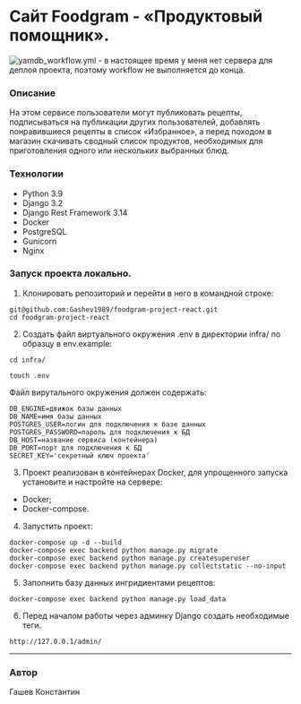 # Cайт Foodgram - «Продуктовый помощник».
![yamdb_workflow.yml](https://github.com/Gashev1989/foodgram-project-react/actions/workflows/main.yml/badge.svg) - в настоящее время у меня нет сервера для деплоя проекта, поэтому workflow не выполняется до конца.
### Описание
На этом сервисе пользователи могут публиковать рецепты, подписываться на публикации других пользователей, добавлять понравившиеся рецепты в список «Избранное», а перед походом в магазин скачивать сводный список продуктов, необходимых для приготовления одного или нескольких выбранных блюд.

### Технологии
- Python 3.9
- Django 3.2
- Django Rest Framework 3.14
- Docker
- PostgreSQL
- Gunicorn
- Nginx

### Запуск проекта локально.
1. Клонировать репозиторий и перейти в него в командной строке:

```
git@github.com:Gashev1989/foodgram-project-react.git
cd foodgram-project-react
```

2. Cоздать файл виртуального окружения .env в директории infra/ по образцу в env.example:

```
cd infra/
```
```
touch .env
```
Файл вирутального окружения должен содержать:
```
DB_ENGINE=движок базы данных
DB_NAME=имя базы данных
POSTGRES_USER=логин для подключения к базе данных
POSTGRES_PASSWORD=пароль для подключения к БД
DB_HOST=название сервиса (контейнера)
DB_PORT=порт для подключения к БД
SECRET_KEY='секретный ключ проекта'
```

3. Проект реализован в контейнерах Docker, для упрощенного запуска установите и настройте на сервере:
- Docker;
- Docker-compose.

4. Запустить проект:

```
docker-compose up -d --build
docker-compose exec backend python manage.py migrate
docker-compose exec backend python manage.py createsuperuser
docker-compose exec backend python manage.py collectstatic --no-input
```
5. Заполнить базу данных ингридиентами рецептов:

```
docker-compose exec backend python manage.py load_data
```

6. Перед началом работы через админку Django создать необходимые теги.
```
http://127.0.0.1/admin/
```
***

### Автор
Гашев Константин
